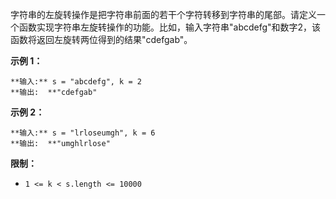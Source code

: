 字符串的左旋转操作是把字符串前面的若干个字符转移到字符串的尾部。请定义一个函数实现字符串左旋转操作的功能。比如，输入字符串"abcdefg"和数字2，该函数将返回左旋转两位得到的结果"cdefgab"。



**示例 1：**

    
    
    **输入:** s = "abcdefg", k = 2
    **输出:  **"cdefgab"
    

**示例 2：**

    
    
    **输入:** s = "lrloseumgh", k = 6
    **输出:  **"umghlrlose"
    



**限制：**

  * `1 <= k < s.length <= 10000`

